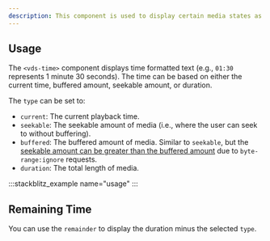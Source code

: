 ```yaml
---
description: This component is used to display certain media states as a unit of time, such as the current time or duration.
---
```


## Usage

The `<vds-time>` component displays time formatted text (e.g., `01:30` represents 1 minute 30 seconds).
The time can be based on either the current time, buffered amount, seekable amount, or duration.

<slot name="usage" />

The `type` <AttrWord /> can be set to:

- `current`: The current playback time.
- `seekable`: The seekable amount of media (i.e., where the user can seek to without buffering).
- `buffered`: The buffered amount of media. Similar to `seekable`, but the
  [seekable amount can be greater than the buffered amount](https://developer.mozilla.org/en-US/docs/Web/Guide/Audio_and_video_delivery/buffering_seeking_time_ranges#seekable)
  due to `byte-range:ignore` requests.
- `duration`: The total length of media.

:::stackblitz_example name="usage"
:::

## Remaining Time

You can use the `remainder` <AttrWord /> to display the duration minus the selected `type`.

<slot name="remaining-time" />
